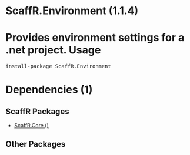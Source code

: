 ﻿ScaffR.Environment (1.1.4)
======
Provides environment settings for a .net project.
Usage
======
<pre>install-package ScaffR.Environment</pre>
Dependencies (1)
=====

ScaffR Packages
------
* [ScaffR.Core ()](https://github.com/wcpro/ScaffR/tree/master/src/ScaffR.Core)

Other Packages
------
